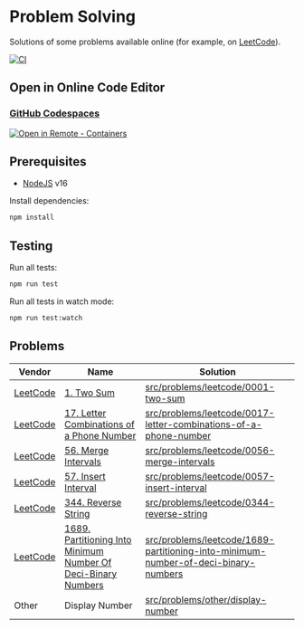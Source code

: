 # Problem Solving

Solutions of some problems available online (for example, on [LeetCode](https://leetcode.com/problemset/all/)).

[![CI](https://github.com/satelllte/problem-solving/actions/workflows/ci.yml/badge.svg)](https://github.com/satelllte/problem-solving/actions/workflows/ci.yml)

## Open in Online Code Editor

### [GitHub Codespaces](https://github.com/features/codespaces)

[![Open in Remote - Containers](https://img.shields.io/static/v1?label=Remote%20-%20Containers&message=Open&color=blue&logo=visualstudiocode)](https://vscode.dev/redirect?url=vscode://ms-vscode-remote.remote-containers/cloneInVolume?url=https://github.com/satelllte/problem-solving)

## Prerequisites

- [NodeJS](https://nodejs.org/) v16

Install dependencies:

```bash
npm install
```

## Testing

Run all tests:

```bash
npm run test
```

Run all tests in watch mode:

```bash
npm run test:watch
```

## Problems

| Vendor | Name | Solution |
|---|---|---|
| [LeetCode](https://leetcode.com/) | [1. Two Sum](https://leetcode.com/problems/two-sum/) | [src/problems/leetcode/0001-two-sum](src/problems/leetcode/0001-two-sum) |
| [LeetCode](https://leetcode.com/) | [17. Letter Combinations of a Phone Number](https://leetcode.com/problems/letter-combinations-of-a-phone-number/) | [src/problems/leetcode/0017-letter-combinations-of-a-phone-number](src/problems/leetcode/0017-letter-combinations-of-a-phone-number) |
| [LeetCode](https://leetcode.com/) | [56. Merge Intervals](https://leetcode.com/problems/merge-intervals/) | [src/problems/leetcode/0056-merge-intervals](src/problems/leetcode/0056-merge-intervals) |
| [LeetCode](https://leetcode.com/) | [57. Insert Interval](https://leetcode.com/problems/insert-interval/) | [src/problems/leetcode/0057-insert-interval](src/problems/leetcode/0057-insert-interval) |
| [LeetCode](https://leetcode.com/) | [344. Reverse String](https://leetcode.com/problems/reverse-string/) | [src/problems/leetcode/0344-reverse-string](src/problems/leetcode/0344-reverse-string) |
| [LeetCode](https://leetcode.com/) | [1689. Partitioning Into Minimum Number Of Deci-Binary Numbers](https://leetcode.com/problems/partitioning-into-minimum-number-of-deci-binary-numbers/) | [src/problems/leetcode/1689-partitioning-into-minimum-number-of-deci-binary-numbers](src/problems/leetcode/1689-partitioning-into-minimum-number-of-deci-binary-numbers) |
| Other | Display Number | [src/problems/other/display-number](src/problems/other/display-number) |